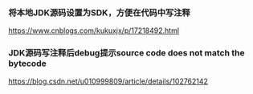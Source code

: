 ### 将本地JDK源码设置为SDK，方便在代码中写注释
https://www.cnblogs.com/kukuxjx/p/17218492.html

### JDK源码写注释后debug提示source code does not match the bytecode
https://blog.csdn.net/u010999809/article/details/102762142
